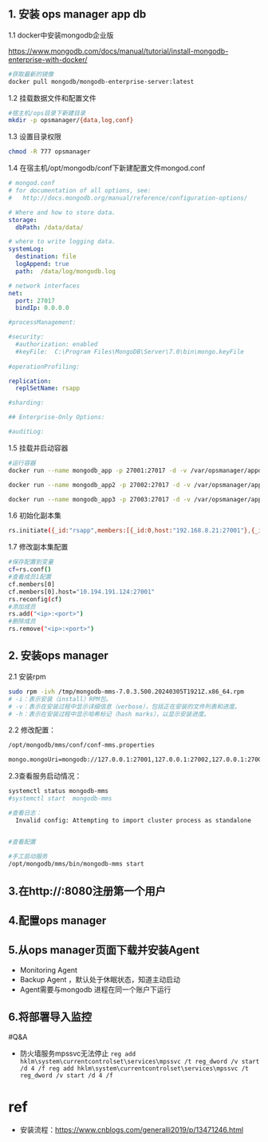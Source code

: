 ## 1. 安装 ops manager app db

1.1 docker中安装mongodb企业版

https://www.mongodb.com/docs/manual/tutorial/install-mongodb-enterprise-with-docker/

```bash
#获取最新的镜像
docker pull mongodb/mongodb-enterprise-server:latest
```

1.2 挂载数据文件和配置文件

```bash
#宿主机/ops目录下新建目录
mkdir -p opsmanager/{data,log,conf}
```

1.3 设置目录权限

```bash
chmod -R 777 opsmanager
```

1.4  在宿主机/opt/mongodb/conf下新建配置文件mongod.conf

```yaml
# mongod.conf
# for documentation of all options, see:
#   http://docs.mongodb.org/manual/reference/configuration-options/

# Where and how to store data.
storage:
  dbPath: /data/data/

# where to write logging data.
systemLog:
  destination: file
  logAppend: true
  path:  /data/log/mongodb.log

# network interfaces
net:
  port: 27017
  bindIp: 0.0.0.0

#processManagement:

#security:
  #authorization: enabled
  #keyFile:  C:\Program Files\MongoDB\Server\7.0\bin\mongo.keyFile
  
#operationProfiling:

replication:
  replSetName: rsapp

#sharding:

## Enterprise-Only Options:

#auditLog:

```

1.5 挂载并启动容器

```bash
#运行容器
docker run --name mongodb_app -p 27001:27017 -d -v /var/opsmanager/appdb/node1/data:/data/data -v /var/opsmanager/appdb/node1/log/:/data/log/ -v /var/opsmanager/appdb/node1/conf/:/data/conf/ --ulimit nofile=64000:64000 mongodb/mongodb-enterprise-server:7.0.6-ubuntu2204 --config /data/conf/mongod.conf

docker run --name mongodb_app2 -p 27002:27017 -d -v /var/opsmanager/appdb/node2/data:/data/data -v /var/opsmanager/appdb/node2/log/:/data/log/ -v /var/opsmanager/appdb/node2/conf/:/data/conf/ --ulimit nofile=64000:64000 mongodb/mongodb-enterprise-server:7.0.6-ubuntu2204 --config /data/conf/mongod.conf

docker run --name mongodb_app3 -p 27003:27017 -d -v /var/opsmanager/appdb/node3/data:/data/data -v /var/opsmanager/appdb/node3/log/:/data/log/ -v /var/opsmanager/appdb/node3/conf/:/data/conf/ --ulimit nofile=64000:64000 mongodb/mongodb-enterprise-server:7.0.6-ubuntu2204 --config /data/conf/mongod.conf


```

1.6 初始化副本集

```bash
rs.initiate({_id:"rsapp",members:[{_id:0,host:"192.168.8.21:27001"},{_id:1,host:"192.168.8.22:27002"},{_id:2,host:"192.168.8.23:27003"}]})
```

1.7 修改副本集配置

```bash
#保存配置到变量
cf=rs.conf()
#查看成员1配置
cf.members[0]
cf.members[0].host="10.194.191.124:27001"
rs.reconfig(cf)
#添加成员
rs.add("<ip>:<port>")
#删除成员
rs.remove("<ip>:<port>")

```


##  2. 安装ops manager

2.1 安装rpm

```bash
sudo rpm -ivh /tmp/mongodb-mms-7.0.3.500.20240305T1921Z.x86_64.rpm
# -i：表示安装（install）RPM包。
# -v：表示在安装过程中显示详细信息（verbose），包括正在安装的文件列表和进度。
# -h：表示在安装过程中显示哈希标记（hash marks），以显示安装进度。
```

2.2 修改配置：

```bash
/opt/mongodb/mms/conf/conf-mms.properties

mongo.mongoUri=mongodb://127.0.0.1:27001,127.0.0.1:27002,127.0.0.1:27003/?replicaSet=rsapp&maxPoolSize=150&retryWrites=false&retryReads=false&uuidRepresentation=standard
```

 

2.3查看服务启动情况：

```bash
systemctl status mongodb-mms
#systemctl start  mongodb-mms

#查看日志：
  Invalid config: Attempting to import cluster process as standalone  


#查看配置
 
#手工启动服务
/opt/mongodb/mms/bin/mongodb-mms start

```

## 3.在http://<host>:8080注册第一个用户
## 4.配置ops manager
## 5.从ops manager页面下载并安装Agent
- Monitoring Agent
- Backup Agent ，默认处于休眠状态，知道主动启动
- Agent需要与mongodb 进程在同一个账户下运行
## 6.将部署导入监控


#Q&A
- 防火墙服务mpssvc无法停止
`reg add hklm\system\currentcontrolset\services\mpssvc /t reg_dword /v start /d 4 /f reg add hklm\system\currentcontrolset\services\mpssvc /t reg_dword /v start /d 4 /f `
# ref
- 安装流程：https://www.cnblogs.com/generalli2019/p/13471246.html

